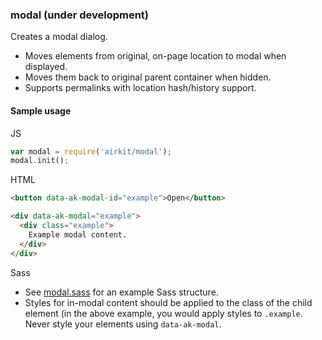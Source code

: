 ### modal (under development)

Creates a modal dialog.

- Moves elements from original, on-page location to modal when displayed.
- Moves them back to original parent container when hidden.
- Supports permalinks with location hash/history support.

#### Sample usage

JS

```javascript
var modal = require('airkit/modal');
modal.init();
```

HTML

```html
<button data-ak-modal-id="example">Open</button>

<div data-ak-modal="example">
  <div class="example">
    Example modal content.
  </div>
</div>
```

Sass

- See [modal.sass](modal.sass) for an example Sass structure.
- Styles for in-modal content should be applied to the class of the child
  element (in the above example, you would apply styles to `.example`. Never
  style your elements using `data-ak-modal`.
